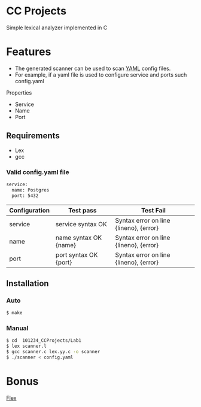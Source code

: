 # CC Projects

Simple lexical analyzer implemented in C

# Features
  - The generated scanner can be used to scan [YAML](https://yaml.org/) config files.
  - For example, if a yaml file is used to configure service and ports such config.yaml

Properties
  - Service
  - Name
  - Port


## Requirements
* Lex
* gcc


### Valid config.yaml file
```sh
service:
  name: Postgres
  port: 5432
```


| Configuration | Test pass             | Test Fail                               |
|---------------|-----------------------|-----------------------------------------|
| service       | service syntax OK     | Syntax error on line {lineno}, {error}  |
| name          | name syntax OK {name} | Syntax error on line {lineno}, {error}  |
| port          | port syntax OK {port} | Syntax error on line {lineno},  {error} |


## Installation
### Auto
```sh
$ make
```
### Manual
```sh
$ cd  101234_CCProjects/Lab1
$ lex scanner.l
$ gcc scanner.c lex.yy.c -o scanner
$ ./scanner < config.yaml
```

# Bonus

[Flex](https://github.com/H4TIEL/CC_Projects/tree/main/Lab1/Bonus)
